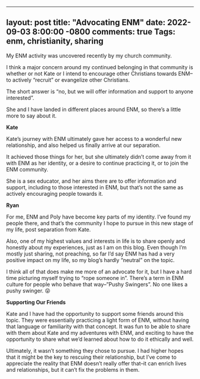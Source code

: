 
---
layout: post
title:  "Advocating ENM"
date:   2022-09-03 8:00:00 -0800
comments: true
Tags: enm, christianity, sharing
---


My ENM activity was uncovered recently by my church community. 

I think a major concern around my continued belonging in that community is whether or not Kate or I intend to encourage other Christians towards ENM–to actively “recruit” or evangelize other Christians. 

The short answer is “no, but we will offer information and support to anyone interested”.

She and I have landed in different places around ENM, so there’s a little more to say about it.

<!--excerpt-->

**Kate**

Kate’s journey with ENM ultimately gave her access to a wonderful new relationship, and also helped us finally arrive at our separation. 

It achieved those things for her, but she ultimately didn’t come away from it with ENM as her identity, or a desire to continue practicing it, or to join the ENM community.

She is a sex educator, and her aims there are to offer information and support, including to those interested in ENM, but that’s not the same as actively encouraging people towards it.

**Ryan**

For me, ENM and Poly have become key parts of my identity. I’ve found my people there, and that’s the community I hope to pursue in this new stage of my life, post separation from Kate.

Also, one of my highest values and interests in life is to share openly and honestly about my experiences, just as I am on this blog. Even though I’m mostly just sharing, not preaching, so far I’d say ENM has had a very positive impact on my life, so my blog’s hardly “neutral” on the topic. 

I think all of that does make me more of an advocate for it, but I have a hard time picturing myself trying to “rope someone in”. There’s a term in ENM culture for people who behave that way–”Pushy Swingers”. No one likes a pushy swinger. 😝

**Supporting Our Friends**

Kate and I have had the opportunity to support some friends around this topic. They were essentially practicing a light form of ENM, without having that language or familiarity with that concept. It was fun to be able to share with them about Kate and my adventures with ENM, and exciting to have the opportunity to share what we’d learned about how to do it ethically and well.

Ultimately, it wasn’t something they chose to pursue. I had higher hopes that it might be the key to rescuing their relationship, but I’ve come to appreciate the reality that ENM doesn’t really offer that–it can enrich lives and relationships, but it can’t fix the problems in them.
